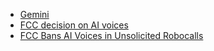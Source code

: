 - [Gemini](https://gemini.google.com/app)
- [FCC decision on AI voices](https://www.fcc.gov/document/fcc-makes-ai-generated-voices-robocalls-illegal)
- [FCC Bans AI Voices in Unsolicited Robocalls](https://www.wsj.com/tech/ai/fcc-bans-ai-artificial-intelligence-voices-in-robocalls-texts-3ea20d9f)